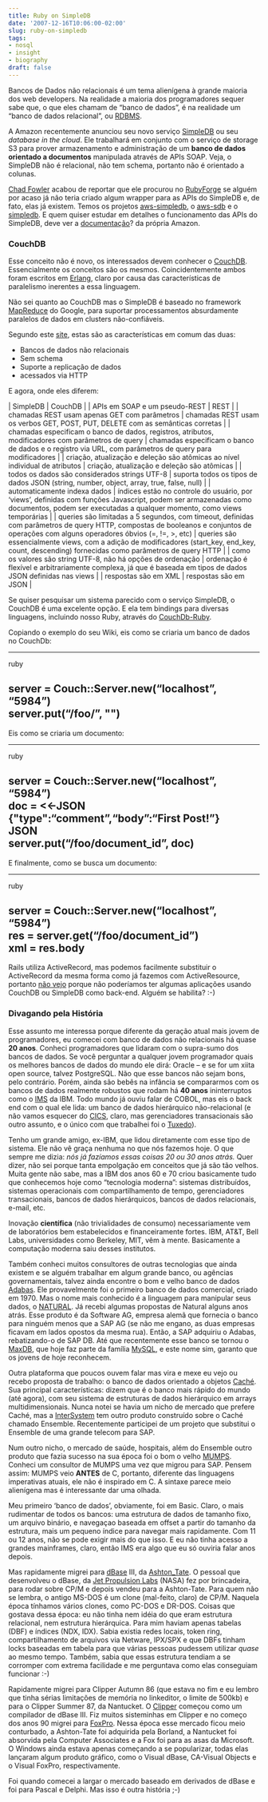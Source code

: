 ```yaml
---
title: Ruby on SimpleDB
date: '2007-12-16T10:06:00-02:00'
slug: ruby-on-simpledb
tags:
- nosql
- insight
- biography
draft: false
---
```


Bancos de Dados não relacionais é um tema alienígena à grande maioria dos web developers. Na realidade a maioria dos programadores sequer sabe que, o que eles chamam de “banco de dados”, é na realidade um “banco de dados relacional”, ou [RDBMS](http://en.wikipedia.org/wiki/Relational_database_management_system).

A Amazon recentemente anunciou seu novo serviço [SimpleDB](http://www.amazon.com/b/ref=sc_fe_c_1_3435361_1?ie=UTF8&node=342335011&no=3435361&me=A36L942TSJ2AJA) ou seu _database in the cloud_. Ele trabalhará em conjunto com o serviço de storage S3 para prover armazenamento e administração de um **banco de dados orientado a documentos** manipulada através de APIs SOAP. Veja, o SimpleDB não é relacional, não tem schema, portanto não é orientado a colunas.

[Chad Fowler](http://www.chadfowler.com/2007/12/16/open-source-competition) acabou de reportar que ele procurou no [RubyForge](http://rubyforge.org/) se alguém por acaso já não teria criado algum wrapper para as APIs do SimpleDB e, de fato, elas já existem. Temos os projetos [aws-simpledb](http://rubyforge.org/projects/aws-simpledb/), o [aws-sdb](http://rubyforge.org/projects/aws-sdb/) e o [simpledb](http://rubyforge.org/projects/simpledb/). E quem quiser estudar em detalhes o funcionamento das APIs do SimpleDB, deve ver a [documentação](http://docs.amazonwebservices.com/AmazonSimpleDB/2007-11-07/GettingStartedGuide/)? da própria Amazon.


### CouchDB

Esse conceito não é novo, os interessados devem conhecer o [CouchDB](http://www.couchdbwiki.com). Essencialmente os conceitos são os mesmos. Coincidentemente ambos foram escritos em [Erlang](http://www.erlang.org/faq/t1.html), claro por causa das características de paralelismo inerentes a essa linguagem.

Não sei quanto ao CouchDB mas o SimpleDB é baseado no framework [MapReduce](http://en.wikipedia.org/wiki/MapReduce) do Google, para suportar processamentos absurdamente paralelos de dados em clusters não-confiáveis.

Segundo este [site](http://www.automatthew.com/2007/12/amazon-simpledb-and-couchdb-compared.html), estas são as características em comum das duas:

- Bancos de dados não relacionais
- Sem schema
- Suporte a replicação de dados
- acessados via HTTP

E agora, onde eles diferem:

| SimpleDB | CouchDB |
| APIs em SOAP e um pseudo-REST | REST |
| chamadas REST usam apenas GET com parâmetros | chamadas REST usam os verbos GET, POST, PUT, DELETE com as semânticas corretas |
| chamadas especificam o banco de dados, registros, atributos, modificadores com parâmetros de query | chamadas especificam o banco de dados e o registro via URL, com parâmetros de query para modificadores |
| criação, atualização e deleção são atômicas ao nível individual de atributos | criação, atualização e deleção são atômicas |
| todos os dados são considerados strings UTF-8 | suporta todos os tipos de dados JSON (string, number, object, array, true, false, null) |
| automaticamente indexa dados | índices estão no controle do usuário, por ‘views’, definidas com funções Javascript, podem ser armazenadas como documentos, podem ser executadas a qualquer momento, como views temporárias |
| queries são limitadas a 5 segundos, com timeout, definidas com parâmetros de query HTTP, compostas de booleanos e conjuntos de operações com alguns operadores óbvios (=, !=, \>, etc) | queries são essencialmente views, com a adição de modificadores (start\_key, end\_key, count, descending) fornecidas como parâmetros de query HTTP |
| como os valores são string UTF-8, não há opções de ordenação | ordenação é flexível e arbitrariamente complexa, já que é baseada em tipos de dados JSON definidas nas views |
| respostas são em XML | respostas são em JSON |

Se quiser pesquisar um sistema parecido com o serviço SimpleDB, o CouchDB é uma excelente opção. E ela tem bindings para diversas linguagens, incluindo nosso Ruby, através do [CouchDb-Ruby](http://www.couchdbwiki.com/index.php?title=Getting_Started_with_Ruby).

Copiando o exemplo do seu Wiki, eis como se criaria um banco de dados no CouchDb:

* * *
ruby

server = Couch::Server.new(“localhost”, “5984”)  
server.put(“/foo/”, "")  
-

Eis como se criaria um documento:

* * *
ruby

server = Couch::Server.new(“localhost”, “5984”)  
doc = \<\<-JSON  
{"type":“comment”,“body”:“First Post!”}  
JSON  
server.put(“/foo/document\_id”, doc)  
-

E finalmente, como se busca um documento:

* * *
ruby

server = Couch::Server.new(“localhost”, “5984”)  
res = server.get(“/foo/document\_id”)  
xml = res.body  
-

Rails utiliza ActiveRecord, mas podemos facilmente substituir o ActiveRecord da mesma forma como já fazemos com ActiveResource, portanto [não vejo](http://groups.google.com/group/couchdb/browse_thread/thread/e1eac1af681baae3) porque não poderíamos ter algumas aplicações usando CouchDB ou SimpleDB como back-end. Alguém se habilita? :-)

### Divagando pela História

Esse assunto me interessa porque diferente da geração atual mais jovem de programadores, eu comecei com banco de dados não relacionais há quase **20 anos**. Conheci programadores que lidaram com o supra-sumo dos bancos de dados. Se você perguntar a qualquer jovem programador quais os melhores bancos de dados do mundo ele dirá: Oracle – e se for um xiita open source, talvez PostgreSQL. Não que esse bancos não sejam bons, pelo contrário. Porém, ainda são bebês na infância se compararmos com os bancos de dados realmente robustos que rodam há **40 anos** ininterruptos como o [IMS](http://en.wikipedia.org/wiki/Information_Management_System) da IBM. Todo mundo já ouviu falar de COBOL, mas eis o back end com o qual ele lida: um banco de dados hierárquico não-relacional (e não vamos esquecer do [CICS](http://en.wikipedia.org/wiki/CICS), claro, mas gerenciadores transacionais são outro assunto, e o único com que trabalhei foi o [Tuxedo](http://en.wikipedia.org/wiki/Tuxedo_(software))).

Tenho um grande amigo, ex-IBM, que lidou diretamente com esse tipo de sistema. Ele não vê graça nenhuma no que nós fazemos hoje. O que sempre me dizia: _nós já fazíamos essas coisas 20 ou 30 anos atrás._ Quer dizer, não sei porque tanta empolgação em conceitos que já são tão velhos. Muita gente não sabe, mas a IBM dos anos 60 e 70 criou basicamente tudo que conhecemos hoje como “tecnologia moderna”: sistemas distribuídos, sistemas operacionais com compartilhamento de tempo, gerenciadores transacionais, bancos de dados hierárquicos, bancos de dados relacionais, e-mail, etc.

Inovação **científica** (não trivialidades de consumo) necessariamente vem de laboratórios bem estabelecidos e financeiramente fortes. IBM, AT&T, Bell Labs, universidades como Berkeley, MIT, vêm à mente. Basicamente a computação moderna saiu desses institutos.

Também conheci muitos consultores de outras tecnologias que ainda existem e se alguém trabalhar em algum grande banco, ou agências governamentais, talvez ainda encontre o bom e velho banco de dados [Adabas](http://en.wikipedia.org/wiki/Adabas). Ele provavelmente foi o primeiro banco de dados comercial, criado em 1970. Mas o nome mais conhecido é a linguagem para manipular seus dados, o [NATURAL](http://en.wikipedia.org/wiki/NATURAL). Já recebi algumas propostas de Natural alguns anos atrás. Esse produto é da Software AG, empresa alemã que fornecia o banco para ninguém menos que a SAP AG (se não me engano, as duas empresas ficavam em lados opostos da mesma rua). Então, a SAP adquiriu o Adabas, rebatizando-o de SAP DB. Até que recentemente esse banco se tornou o [MaxDB](https://www.sdn.sap.com/irj/sdn/maxdb), que hoje faz parte da família [MySQL](http://www.mysql.com/sap/), e este nome sim, garanto que os jovens de hoje reconhecem.

Outra plataforma que poucos ouvem falar mas vira e mexe eu vejo ou recebo proposta de trabalho: o banco de dados orientado a objetos [Caché](http://en.wikipedia.org/wiki/Caché_%28software%29). Sua principal características: dizem que é o banco mais rápido do mundo (até agora), com seu sistema de estruturas de dados hierárquico em arrays multidimensionais. Nunca notei se havia um nicho de mercado que prefere Caché, mas a [InterSystem](http://www.intersystems.com) tem outro produto construído sobre o Caché chamado Ensemble. Recentemente participei de um projeto que substitui o Ensemble de uma grande telecom para SAP.

Num outro nicho, o mercado de saúde, hospitais, além do Ensemble outro produto que fazia sucesso na sua época foi o bom o velho [MUMPS](http://en.wikipedia.org/wiki/MUMPS). Conheci um consultor de MUMPS uma vez que migrou para SAP. Pensem assim: MUMPS veio **ANTES** de C, portanto, diferente das linguagens imperativas atuais, ele não é inspirado em C. A sintaxe parece meio alienígena mas é interessante dar uma olhada.

Meu primeiro ‘banco de dados’, obviamente, foi em Basic. Claro, o mais rudimentar de todos os bancos: uma estrutura de dados de tamanho fixo, um arquivo binário, e navegaçao baseada em offset a partir do tamanho da estrutura, mais um pequeno índice para navegar mais rapidamente. Com 11 ou 12 anos, não se pode exigir mais do que isso. E eu não tinha acesso a grandes mainframes, claro, então IMS era algo que eu só ouviria falar anos depois.

Mas rapidamente migrei para [dBase](http://en.wikipedia.org/wiki/DBASE) III, da [Ashton\_Tate](http://en.wikipedia.org/wiki/Ashton-Tate). O pessoal que desenvolveu o dBase, da [Jet Propulsion Labs](http://en.wikipedia.org/wiki/Jet_Propulsion_Laboratory) (NASA) fez por brincadeira, para rodar sobre CP/M e depois vendeu para a Ashton-Tate. Para quem não se lembra, o antigo MS-DOS é um clone (mal-feito, claro) de CP/M. Naquela época tínhamos vários clones, como PC-DOS e DR-DOS. Coisas que gostava dessa época: eu não tinha nem idéia do que eram estrutura relacional, nem estrutura hierárquica. Para mim haviam apenas tabelas (DBF) e índices (NDX, IDX). Sabia existia redes locais, token ring, compartilhamento de arquivos via Netware, IPX/SPX e que DBFs tinham locks baseadas em tabela para que várias pessoas pudessem utilizar _quase_ ao mesmo tempo. Também, sabia que essas estrutura tendiam a se corromper com extrema facilidade e me perguntava como elas conseguiam funcionar :-)

Rapidamente migrei para Clipper Autumn 86 (que estava no fim e eu lembro que tinha sérias limitações de memória no linkeditor, o limite de 500kb) e para o Clipper Summer 87, da Nantucket. O [Clipper](http://en.wikipedia.org/wiki/Clipper_programming_language) começou como um compilador de dBase III. Fiz muitos sisteminhas em Clipper e no começo dos anos 90 migrei para [FoxPro](http://www.foxprohistory.org/tableofcontents.htm#how_it_started). Nessa época esse mercado ficou meio conturbado, a Ashton-Tate foi adquirida pela Borland, a Nantucket foi absorvida pela Computer Associates e a Fox foi para as asas da Microsoft. O Windows ainda estava apenas começando a se popularizar, todas elas lançaram algum produto gráfico, como o Visual dBase, CA-Visual Objects e o Visual FoxPro, respectivamente.

Foi quando comecei a largar o mercado baseado em derivados de dBase e foi para Pascal e Delphi. Mas isso é outra história ;-)

